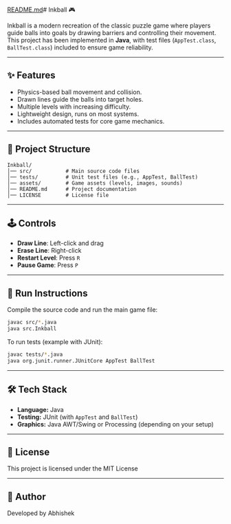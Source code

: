 [README.md](https://github.com/user-attachments/files/22328824/README.md)# Inkball 🎮

Inkball is a modern recreation of the classic puzzle game where players guide balls into goals by drawing barriers and controlling their movement. This project has been implemented in **Java**, with test files (`AppTest.class`, `BallTest.class`) included to ensure game reliability.

---

## ✨ Features
- Physics-based ball movement and collision.  
- Drawn lines guide the balls into target holes.  
- Multiple levels with increasing difficulty.  
- Lightweight design, runs on most systems.  
- Includes automated tests for core game mechanics.  

---

## 📂 Project Structure
```
Inkball/
│── src/           # Main source code files
│── tests/         # Unit test files (e.g., AppTest, BallTest)
│── assets/        # Game assets (levels, images, sounds)
│── README.md      # Project documentation
│── LICENSE        # License file
```

---

## 🕹️ Controls
- **Draw Line**: Left-click and drag  
- **Erase Line**: Right-click  
- **Restart Level**: Press `R`  
- **Pause Game**: Press `P`  

---

## 🚀 Run Instructions
Compile the source code and run the main game file:

```bash
javac src/*.java
java src.Inkball
```

To run tests (example with JUnit):
```bash
javac tests/*.java
java org.junit.runner.JUnitCore AppTest BallTest
```

---

## 🛠️ Tech Stack
- **Language:** Java  
- **Testing:** JUnit (with `AppTest` and `BallTest`)  
- **Graphics:** Java AWT/Swing or Processing (depending on your setup)  

---

## 📜 License
This project is licensed under the MIT License

---

## 👤 Author
Developed by Abhishek  


